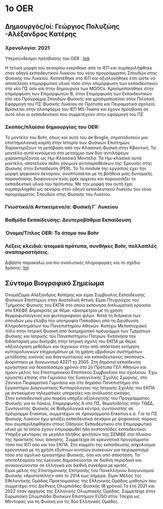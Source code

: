 # 1ο OER 
## Δημιουργός/οί: Γεώργιος Πολυζώης -Αλέξανδρος Κατέρης

### Χρονολογία: 2021
Υπερσύνδεσμοι πρόσβασης του OER :
[link](https://drive.google.com/drive/folders/1d64zCuBdEJKEVoJ4to2ZkNnaiEBXkQN9)

Η τελική μορφή του σεναρίου εγκρίθηκε από το ΙΕΠ και συμπεριλήφθηκε στον οδηγό εκπαιδευτικού Λυκείου του νέου προγράμματος Σπουδών στης Φυσικής του Λυκείου. 
Κατατέθηκε στο ΙΕΠ και αξιολογήθηκε έτσι ώστε να αποτελέσει επιμορφωτικό υλικό τόσο στην επιμόρφωση των εκπαιδευτικών στο νέο ΠΣ όσο και στην δημιουργία των MOOCs.
Χρησιμοποιήθηκε στην επιμόρφωση των Επιμορφωτών Β, στην Επιμόρφωση των Εκπαιδευτικών στο νέο Πρόγραμμα Σπουδών Φυσικής και χρησιμοποιείται στην Πιλοτική Εφαρμογή του ΠΣ Φυσικής Λυκείου σε Πρότυπα και Πειραματικά σχολεία. Βρίσκεται στην πλατφόρμα του ΙΕΠ MS-Teams και έχουν πρόσβαση σε αυτό όλοι οι εκπαιδευτικοί που συμμετέχουν στην εφαρμογή του ΠΣ

### Σκοπός/πλαίσιο δημιουργίας του OER: 
Το μοντέλο του Bohr, όπως και αυτό του de Broglie, σηματοδοτούν μια επιστημολογική καμπή στην Ιστορία των Φυσικών Επιστημών. Χαρακτηρίζουν τη μετάβαση από την Κλασσική Φυσική στην Κβαντική. Τα μοντέλα αυτά κινούμενα στο μεταίχμιο των δύο αντιλήψεων χαρακτηρίζονται ως Ημι-Κλασσικά Μοντέλα. Τα Ημι-κλασικά αυτά μοντέλα, αποτελούν πεδίο γόνιμων αντιπαραθέσεων της Έρευνας στης Φυσικής στην Εκπαίδευση (PER). 
Το Το module της εργασίας έχει την μορφή ψηφιακού σεναρίου, αναπτύσσεται με τη βοήθεια μιας δυναμικής παρουσίασης διαφανειών ενός pptx αρχείου και παρουσιάζει το εκπαιδευτικό υλικό του πρότυπου. Με την μορφή του αυτή έχει συμπεριληφθεί ως σενάριο στον οδηγό εκπαιδευτικού Λυκείου του νέου προγράμματος Σπουδών στης Φυσικής του Λυκείου.
### Γνωστικό/ά Αντικείμενο/α: Φυσική Γ΄ Λυκείου
### Βαθμίδα Εκπαίδευσης: Δευτεροβάθμια  Εκπαίδευση
### Όνομα/Τίτλος OER: Το άτομο του Bohr
### Λέξεις κλειδιά: ατομικά πρότυπα, συνθήκες Bohr, πολλαπλές αναπαραστήσεις.
Διβάστε παρακαλώ για πιο αναλυτικές πληροφορίες και το σχέδιο δράσης:
[linl](https://drive.google.com/drive/folders/1d64zCuBdEJKEVoJ4to2ZkNnaiEBXkQN9)

## Σύντομο Βιογραφικό Σημείωμα
Ονομάζομαι  Αλέξανδρος Κατέρης και είμαι Σύμβουλος Εκπαίδευσης Φυσικών Επιστημών στην Ανατολική Αττική. Είμαι Πτυχιούχος του Τμήματος Φυσικής του ΕΚΠΑ στο οποίο εκπόνησα διπλωματική εργασία στο ΕΚΕΦΕ Δημόκριτος με θέμα: «Δοσιμετρία με τη χρήση θερμοφωταύγειας και φωτογραφικού φιλμ». Κατά τη διάρκεια των σπουδών μου έλαβα την υποτροφία Παπαδάκη από τη Διεύθυνση Κληροδοτημάτων του Πανεπιστημίου Αθηνών. Κατέχω Μεταπτυχιακό τίτλο στην Ιατρική Φυσική από διατμηματικό πρόγραμμα των Τμημάτων Φυσικής και Ιατρικής του Πανεπιστημίου Πατρών. Εκπόνησα την διδακτορική μου διατριβή στην Ιατρική σχολή του ΕΚΠΑ με θέμα:  «Αξιολόγηση μεθόδων και τεχνικών  στην από απόσταση εκτίμηση κυτταρολογικών επιχρισμάτων με τη χρήση υβριδικών συστημάτων μετάδοσης εικόνας για διαγνωστικούς και εκπαιδευτικούς σκοπούς».
Διορίστηκα με διαγωνισμό ΑΣΕΠ το 2005. Στη δημόσια εκπαίδευση εργάστηκα για δεκατέσσερα χρόνια στο 2ο Πρότυπο ΓΕΛ Αθηνών και ήμουν μέλος του Επιστημονικού Εποπτικού Συμβουλίου του σχολείου. Έχω εργαστεί επίσης στο Γυμνάσιο της Ευαγγελικής Σχολής Σμύρνης, στο Ζάννειο Πειραματικό Γυμνάσιο και στο δημόσιο Πανεπιστήμιο στο Εργαστήριο Διαγνωστικής Κυτταρολογίας της Ιατρικής Σχολής του ΕΚΠΑ με αντικείμενο τηλεματικές υπηρεσίες και ανάλυσης εικόνας.  
Στην εκπαιδευτική μου πορεία υπήρξα αξιολογητής του Προγράμματος Φυσικής για το Λύκειο, Επιμορφωτής Α στο ΠΣ, θεματοδότης στην ΤΘΔΔ, Συντονιστής Φυσικής σε Βαθμολογικά κέντρα, συντονιστής σε πρόγραμμα Erasmus, συμμετέχων σε προγράμματα Erasmus κ.α. Για το ΠΣ Φυσικής Λυκείου έχω φτιάξει εκπαιδευτικά σενάρια με ψηφιακούς πόρους που συμπεριλήφθηκαν στους Οδηγούς Εκπαιδευτικού στο Επιμορφωτικό υλικό με το οποίο έχουν επιμορφωθεί ήδη εκατοντάδες εκπαιδευτικοί. Υπήρξα μέντορας σε μεγάλο πλήθος φοιτητών της ΣΕΜΦΕ στο πλαίσιο της πρακτικής τους άσκησης.  Συμμετείχα σε ερευνητικά προγράμματα τόσο του ΙΕΠ όσο και του ΕΚΠΑ. 
Στο κομμάτι της εκπαίδευσης ασχολούμαι ερευνητικά με τη χρήση έξυπνων κινητών συσκευών για πειραματισμό τόσο στο σχολικό εργαστήριο Φυσικής, όσο και από απόσταση. Τα αποτελέσματα της έρευνας δημοσιεύονται σε διεθνή περιοδικά και ανακοινώνονται σε ελληνικά και διεθνή συνέδρια με κριτές.  
Είμαι μέλος της Επιστημονικής Επιτροπής του Πανελλήνιου διαγωνισμού Φυσικής «Αριστοτέλης» από το 2014 έως σήμερα. Είμαι Μέλος της Εθελοντικής Ομάδας  Προετοιμασίας της Ελληνικής Ομάδας μαθητών που συμμετέχει στις Διεθνείς Ολυμπιάδες Φυσικής (8 χρόνια).Τα έτη 2021 και  2022 ήταν αρχηγός της Ελληνικής Ολυμπιακής Ομάδας. Συμμετείχε στην Ευρωπαϊκή Ολυμπιάδα Φυσικών Επιστημών EUSO στην Τσεχία ως Μέντορας για  τη Φυσική για τις δύο Ελληνικές Ομάδες.     


<!---
alexandroskateris/alexandroskateris is a ✨ special ✨ repository because its `README.md` (this file) appears on your GitHub profile.
You can click the Preview link to take a look at your changes.
--->
